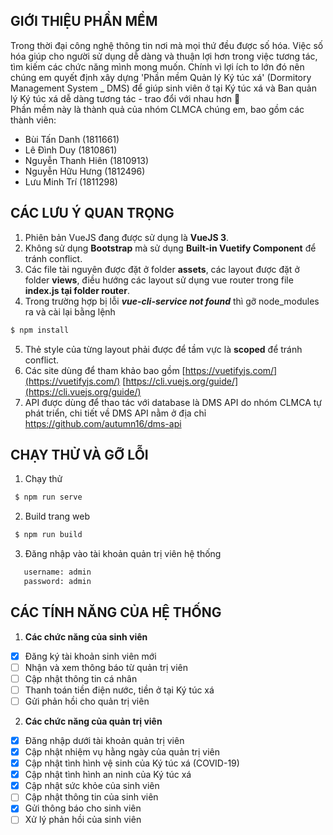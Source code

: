 ## GIỚI THIỆU PHẦN MỀM
Trong thời đại công nghệ thông tin nơi mà mọi thứ đều được số hóa. Việc số hóa giúp cho người sử dụng dễ dàng và thuận lợi hơn trong việc tương tác, tìm kiếm các chức năng mình mong muốn. Chính vì lợi ích to lớn đó nên chúng em quyết định xây dựng 'Phần mềm Quản lý Ký túc xá' (Dormitory Management System _ DMS) để giúp sinh viên ở tại Ký túc xá và Ban quản lý Ký túc xá dễ dàng tương tác - trao đổi với nhau hơn 🎉\
Phần mềm này là thành quả của nhóm CLMCA chúng em, bao gồm các thành viên:
- Bùi Tấn Danh (1811661) 
- Lê Đình Duy (1810861)
- Nguyễn Thanh Hiên (1810913)
- Nguyễn Hữu Hưng (1812496)
- Lưu Minh Trí (1811298)
 
## CÁC LƯU Ý QUAN TRỌNG
1. Phiên bản VueJS đang được sử dụng là **VueJS 3**.
2. Không sử dụng **Bootstrap** mà sử dụng **Built-in Vuetify Component** để tránh conflict.
3. Các file tài nguyên được đặt ở folder **assets**, các layout được đặt ở folder **views**, điều hướng các layout sử dụng vue router trong file **index.js tại folder router**.
4. Trong trường hợp bị lỗi ***vue-cli-service not found*** thì gỡ node_modules ra và cài lại bằng lệnh 
```sh
$ npm install
```
5. Thẻ style của từng layout phải được để tầm vực là **scoped** để tránh conflict.
6. Các site dùng để tham khảo bao gồm [https://vuetifyjs.com/](https://vuetifyjs.com/)  [https://cli.vuejs.org/guide/](https://cli.vuejs.org/guide/)
7. API được dùng để thao tác với database là DMS API do nhóm CLMCA tự phát triển, chi tiết về DMS API nằm ở địa chỉ https://github.com/autumn16/dms-api 

## CHẠY THỬ VÀ GỠ LỖI
1. Chạy thử
```sh
 $ npm run serve
```
2. Build trang web
```sh
 $ npm run build
```
3. Đăng nhập vào tài khoản quản trị viên hệ thống
```sh
   username: admin
   password: admin
```
## CÁC TÍNH NĂNG CỦA HỆ THỐNG

1. **Các chức năng của sinh viên**
 - [x] Đăng ký tài khoản sinh viên mới 
 - [ ] Nhận và xem thông báo từ quản trị viên
 - [ ] Cập nhật thông tin cá nhân
 - [ ] Thanh toán tiền điện nước, tiền ở tại Ký túc xá
 - [ ] Gửi phản hồi cho quản trị viên
 
2. **Các chức năng của quản trị viên**
 
 - [x]  Đăng nhập dưới tài khoản quản trị viên
 - [x] Cập nhật nhiệm vụ hằng ngày của quản trị viên
 - [x] Cập nhật tình hình vệ sinh của Ký túc xá (COVID-19)
 - [x] Cập nhật tình hình an ninh của Ký túc xá
 - [x] Cập nhật sức khỏe của sinh viên 
 - [ ] Cập nhật thông tin của sinh viên
 - [x] Gửi thông báo cho sinh viên
 - [ ] Xử lý phản hồi của sinh viên 
